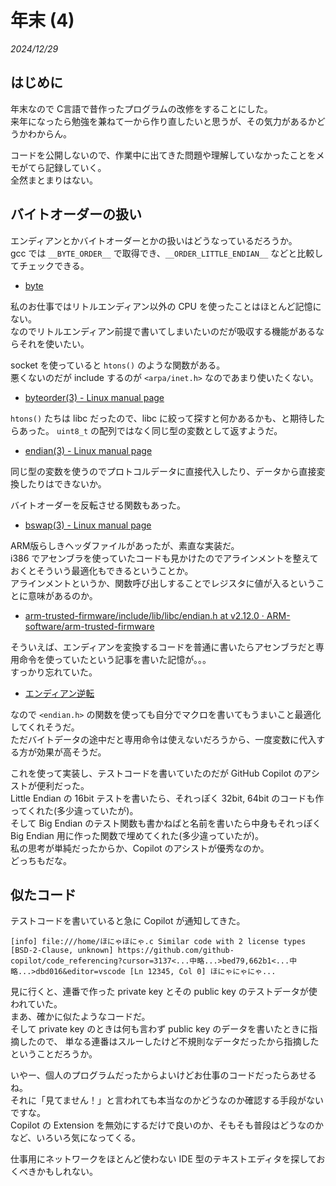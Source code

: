 # 年末 (4)

_2024/12/29_

## はじめに

年末なので C言語で昔作ったプログラムの改修をすることにした。  
来年になったら勉強を兼ねて一から作り直したいと思うが、その気力があるかどうかわからん。

コードを公開しないので、作業中に出てきた問題や理解していなかったことをメモがてら記録していく。  
全然まとまりはない。

## バイトオーダーの扱い

エンディアンとかバイトオーダーとかの扱いはどうなっているだろうか。  
gcc では `__BYTE_ORDER__` で取得でき、`__ORDER_LITTLE_ENDIAN__` などと比較してチェックできる。

* [byte](https://gcc.gnu.org/onlinedocs/cpp/Common-Predefined-Macros.html)

私のお仕事ではリトルエンディアン以外の CPU を使ったことはほとんど記憶にない。  
なのでリトルエンディアン前提で書いてしまいたいのだが吸収する機能があるならそれを使いたい。

socket を使っていると `htons()` のような関数がある。  
悪くないのだが include するのが `<arpa/inet.h>` なのであまり使いたくない。

* [byteorder(3) - Linux manual page](https://www.man7.org/linux/man-pages/man3/htons.3.html)

`htons()` たちは libc だったので、libc に絞って探すと何かあるかも、と期待したらあった。
`uint8_t` の配列ではなく同じ型の変数として返すようだ。

* [endian(3) - Linux manual page](https://www.man7.org/linux/man-pages/man3/endian.3.html)

同じ型の変数を使うのでプロトコルデータに直接代入したり、データから直接変換したりはできないか。

バイトオーダーを反転させる関数もあった。

* [bswap(3) - Linux manual page](https://www.man7.org/linux/man-pages/man3/bswap.3.html)

ARM版らしきヘッダファイルがあったが、素直な実装だ。  
i386 でアセンブラを使っていたコードも見かけたのでアラインメントを整えておくとそういう最適化もできるということか。  
アラインメントというか、関数呼び出しすることでレジスタに値が入るということに意味があるのか。

* [arm-trusted-firmware/include/lib/libc/endian.h at v2.12.0 · ARM-software/arm-trusted-firmware](https://github.com/ARM-software/arm-trusted-firmware/blob/v2.12.0/include/lib/libc/endian.h)

そういえば、エンディアンを変換するコードを普通に書いたらアセンブラだと専用命令を使っていたという記事を書いた記憶が。。。  
すっかり忘れていた。

* [エンディアン逆転](https://blog.hirokuma.work/2024/10/20241021-arm.html#%E3%82%A8%E3%83%B3%E3%83%87%E3%82%A3%E3%82%A2%E3%83%B3%E9%80%86%E8%BB%A2)

なので `<endian.h>` の関数を使っても自分でマクロを書いてもうまいこと最適化してくれそうだ。  
ただバイトデータの途中だと専用命令は使えないだろうから、一度変数に代入する方が効果が高そうだ。

これを使って実装し、テストコードを書いていたのだが GitHub Copilot のアシストが便利だった。  
Little Endian の 16bit テストを書いたら、それっぽく 32bit, 64bit のコードも作ってくれた(多少違っていたが)。  
そして Big Endian のテスト関数も書かねばと名前を書いたら中身もそれっぽく Big Endian 用に作った関数で埋めてくれた(多少違っていたが)。  
私の思考が単純だったからか、Copilot のアシストが優秀なのか。  
どっちもだな。

## 似たコード

テストコードを書いていると急に Copilot が通知してきた。

```
[info] file:///home/ほにゃほにゃ.c Similar code with 2 license types [BSD-2-Clause, unknown] https://github.com/github-copilot/code_referencing?cursor=3137<...中略...>bed79,662b1<...中略...>dbd016&editor=vscode [Ln 12345, Col 0] ほにゃにゃにゃ...
```

見に行くと、連番で作った private key とその public key のテストデータが使われていた。  
まあ、確かに似たようなコードだ。  
そして private key のときは何も言わず public key のデータを書いたときに指摘したので、
単なる連番はスルーしたけど不規則なデータだったから指摘したということだろうか。

いやー、個人のプログラムだったからよいけどお仕事のコードだったらあせるね。  
それに「見てません！」と言われても本当なのかどうなのか確認する手段がないですな。  
Copilot の Extension を無効にするだけで良いのか、そもそも普段はどうなのかなど、いろいろ気になってくる。

仕事用にネットワークをほとんど使わない IDE 型のテキストエディタを探しておくべきかもしれない。
